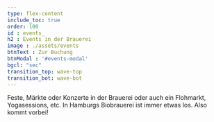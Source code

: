 ```yaml
---
type: flex-content
include_toc: true
order: 100
id : events_
h2 : Events in der Brauerei
image : ./assets/events
btnText : Zur Buchung
btnModal : '#events-modal'
bgcl: "sec"
transition_top: wave-top
transition_bot: wave-bot
---
```


Feste, Märkte oder Konzerte in der Brauerei oder auch ein Flohmarkt, Yogasessions, etc. In Hamburgs Biobrauerei ist immer etwas los. Also kommt vorbei!